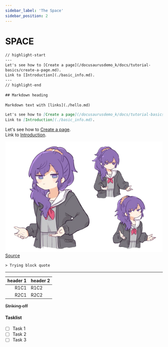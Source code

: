 ```yaml
---
sidebar_label: 'The Space'
sidebar_position: 2
---
```


# SPACE

```text title="Code for linking to other parts of document."
// highlight-start
---
Let's see how to [Create a page](/docusaurusdemo_k/docs/tutorial-basics/create-a-page.md).  
Link to [Introduction](./basic_info.md).
---
// highlight-end

## Markdown heading

Markdown text with [links](./hello.md)
```

```md
Let's see how to [Create a page](/docusaurusdemo_k/docs/tutorial-basics/create-a-page.md).  
Link to [Introduction](./basic_info.md).
```

Let's see how to [Create a page](/docs/tutorial-basics/create-a-page.md).  
Link to [Introduction](./basic_info.md).

![:mafuyuhuh:](/img/mafuyumeme.png)  
[Source](https://www.pixiv.net/en/artworks/93889182)

    > Trying block quote

---

| header 1 | header 2 |
| ---: | :--- |
| R1C1     | R1C2     |
| R2C1     | R2C2     |

~~Striking off~~

#### Tasklist

- [ ] Task 1
- [ ] Task 2
- [ ] Task 3
